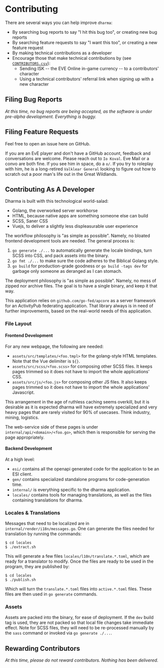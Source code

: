 # Contributing

There are several ways you can help improve `dharma`:

* By searching bug reports to say "I hit this bug too", or creating new bug
  reports
* By searching feature requests to say "I want this too", or creating a new
  feature request
* By making technical contributions as a developer
* Encourage those that make technical contributions by
  (see [`CONTRIBUTORS.csv`](./CONTRIBUTORS.csv)):
  * Sending ISK -- the EVE Online in-game currency -- to a contributors'
    character
  * Using a technical contributors' referral link when signing up with a new
    character

## Filing Bug Reports

*At this time, no bug reports are being accepted, as the software is under
pre-alpha development. Everything is buggy.*

## Filing Feature Requests

Feel free to open an issue here on GitHub.

If you are an EvE player and don't have a GitHub account, feedback and
conversations are welcome. Please reach out to `Io Koval`. Eve Mail or a convo
are both fine. If you see him in space, do a `o/`. If you try to roleplay with
him, he is a long-retired `Valklear General` looking to figure out how to
scratch out a poor man's life out in the Great Wildlands.

## Contributing As A Developer

Dharma is built with this technological world-salad:

* Golang, the overworked server workhorse
* HTML, because native apps are something someone else can build
* SCSS, Saner CSS
* Vuejs, to deliver a slightly less displeasurable user experience

The workflow philosophy is "as simple as possible". Namely, no bloated frontend
development tools are needed. The general process is:

1. `go generate ./...` to automatically generate the locale bindings, turn SCSS
   into CSS, and pack assets into the binary.
2. `go fmt ./...` to make sure the code adheres to the Biblical Golang style.
3. `go build` for production-grade goodness or `go build -tags dev` for garbage
   only someone as deranged as I can stomach.

The deployment philosophy is "as simple as possible". Namely, no mess of zipped
nor archive files. The goal is to have a single binary, and keep it that way.

This application relies on `github.com/go-fed/apcore` as a server framework for
an ActivityPub federating application. That library always is in need of further
improvements, based on the real-world needs of this application.

### File Layout

#### Frontend Development

For any new webpage, the following are needed:

* `assets/src/templates/<foo.tmpl>` for the golang-style HTML templates. Note
  that the Vue delimiter is `${}`.
* `assets/src/scss/<foo.scss>` for composing other SCSS files. It keeps pages
  trimmed so it does not have to import the whole applications' CSS.
* `assets/src/js/<foo.js>` for composing other JS files. It also keeps pages
  trimmed so it does not have to import the whole applications' Javascript.

This arrangement in the age of ruthless caching seems overkill, but it is
desirable as it is expected dharma will have extremely specialized and very
heavy pages that are rarely visited for 90% of usecases. Think industry, mining,
logistics.

The web-service side of these pages is under `internal/api/<domain>/<foo.go>`,
which then is responsible for serving the page appropriately.

#### Backend Development

At a high level:

* `esi/` contains all the openapi generated code for the application to be an
  ESI client.
* `gen/` contains specialized standalone programs for code-generation time.
* `internal/` is everything specific to the dharma application.
* `locales/` contains tools for managing translations, as well as the files
  containing translations for dharma.

### Locales & Translations

Messages that need to be localized are in `internal/render/i18n/messages.go`.
One can generate the files needed for translation by running the commands:

```
$ cd locales
$ ./extract.sh
```

This will generate a few files `locales/l10n/translate.*.toml`, which are ready
for a translator to modify. Once the files are ready to be used in the program,
they are published by:

```
$ cd locales
$ ./publish.sh
```

Which will turn the `translate.*.toml` files into `active.*.toml` files. These
files are then used in `go generate` commands.

### Assets

Assets are packed into the binary, for ease of deployment. If the `dev` build
tag is used, they are not packed so that local file changes take immediate
effect. Note for SCSS files, they will need to be re-processed manually by the
`sass` command or invoked via `go generate ./...`.

## Rewarding Contributors

*At this time, please do not reward contributors. Nothing has been delivered.*
